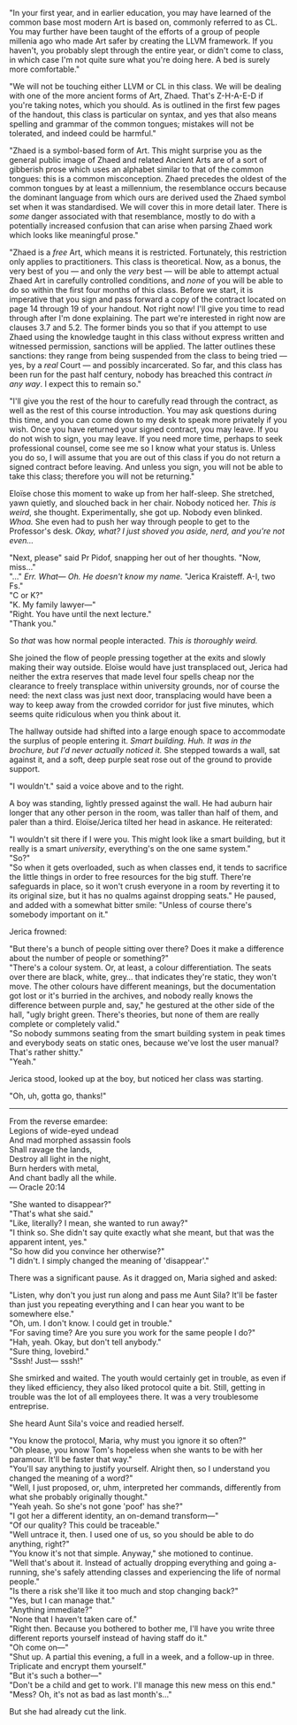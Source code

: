 "In your first year, and in earlier education, you may have learned of the common base most modern Art is based on, commonly referred to as CL. You may further have been taught of the efforts of a group of people millenia ago who made Art safer by creating the LLVM framework. If you haven't, you probably slept through the entire year, or didn't come to class, in which case I'm not quite sure what you're doing here. A bed is surely more comfortable."

"We will not be touching either LLVM or CL in this class. We will be dealing with one of the more ancient forms of Art, Zhaed. That's Z-H-A-E-D if you're taking notes, which you should. As is outlined in the first few pages of the handout, this class is particular on syntax, and yes that also means spelling and grammar of the common tongues; mistakes will not be tolerated, and indeed could be harmful."

"Zhaed is a symbol-based form of Art. This might surprise you as the general public image of Zhaed and related Ancient Arts are of a sort of gibberish prose which uses an alphabet similar to that of the common tongues: this is a common misconception. Zhaed precedes the oldest of the common tongues by at least a millennium, the resemblance occurs because the dominant language from which ours are derived used the Zhaed symbol set when it was standardised. We will cover this in more detail later. There is *some* danger associated with that resemblance, mostly to do with a potentially increased confusion that can arise when parsing Zhaed work which looks like meaningful prose."

"Zhaed is a *free* Art, which means it is restricted. Fortunately, this restriction only applies to practitioners. This class is theoretical. Now, as a bonus, the very best of you — and only the *very* best — will be able to attempt actual Zhaed Art in carefully controlled conditions, and *none* of you will be able to do so within the first four months of this class. Before we start, it is imperative that you sign and pass forward a copy of the contract located on page 14 through 19 of your handout. Not right now! I'll give you time to read through after I'm done explaining. The part we're interested in right now are clauses 3.7 and 5.2. The former binds you so that if you attempt to use Zhaed using the knowledge taught in this class without express written and witnessed permission, sanctions will be applied. The latter outlines these sanctions: they range from being suspended from the class to being tried — yes, by a *real* Court — and possibly incarcerated. So far, and this class has been run for the past half century, nobody has breached this contract *in any way*. I expect this to remain so."

"I'll give you the rest of the hour to carefully read through the contract, as well as the rest of this course introduction. You may ask questions during this time, and you can come down to my desk to speak more privately if you wish. Once you have returned your signed contract, you may leave. If you do not wish to sign, you may leave. If you need more time, perhaps to seek professional counsel, come see me so I know what your status is. Unless you do so, I will assume that you are out of this class if you do not return a signed contract before leaving. And unless you sign, you will not be able to take this class; therefore you will not be returning."

Eloïse chose this moment to wake up from her half-sleep. She stretched, yawn quietly, and slouched back in her chair. Nobody noticed her. _This is weird_, she thought. Experimentally, she got up. Nobody even blinked. _Whoa._ She even had to push her way through people to get to the Professor's desk. _Okay, what? I just shoved you aside, nerd, and you're not even…_

"Next, please" said Pr Pidof, snapping her out of her thoughts. "Now, miss…"  
"…" _Err. What— Oh. He doesn't know my name._ "Jerica Kraisteff. A-I, two Fs."  
"C or K?"  
"K. My family lawyer—"  
"Right. You have until the next lecture."  
"Thank you."

So *that* was how normal people interacted. _This is thoroughly weird._

She joined the flow of people pressing together at the exits and slowly making their way outside. Eloïse would have just transplaced out, Jerica had neither the extra reserves that made level four spells cheap nor the clearance to freely transplace within university grounds, nor of course the need: the next class was just next door, transplacing would have been a way to keep away from the crowded corridor for just five minutes, which seems quite ridiculous when you think about it.

The hallway outside had shifted into a large enough space to accommodate the surplus of people entering it. _Smart building. Huh. It was in the brochure, but I'd never actually noticed it._ She stepped towards a wall, sat against it, and a soft, deep purple seat rose out of the ground to provide support.

"I wouldn't." said a voice above and to the right.

A boy was standing, lightly pressed against the wall. He had auburn hair longer that any other person in the room, was taller than half of them, and paler than a third. Eloïse/Jerica tilted her head in askance. He reiterated:

"I wouldn't sit there if I were you. This might look like a smart building, but it really is a smart _university_, everything's on the one same system."  
"So?"  
"So when it gets overloaded, such as when classes end, it tends to sacrifice the little things in order to free resources for the big stuff. There're safeguards in place, so it won't crush everyone in a room by reverting it to its original size, but it has no qualms against dropping seats." He paused, and added with a somewhat bitter smile: "Unless of course there's somebody important on it."

Jerica frowned:

"But there's a bunch of people sitting over there? Does it make a difference about the number of people or something?"  
"There's a colour system. Or, at least, a colour differentiation. The seats over there are black, white, grey… that indicates they're static, they won't move. The other colours have different meanings, but the documentation got lost or it's burried in the archives, and nobody really knows the difference between purple and, say," he gestured at the other side of the hall, "ugly bright green. There's theories, but none of them are really complete or completely valid."  
"So nobody summons seating from the smart building system in peak times and everybody seats on static ones, because we've lost the user manual? That's rather shitty."  
"Yeah."

Jerica stood, looked up at the boy, but noticed her class was starting.

"Oh, uh, gotta go, thanks!"

***

From the reverse emardee:  
Legions of wide-eyed undead  
And mad morphed assassin fools  
Shall ravage the lands,  
Destroy all light in the night,  
Burn herders with metal,  
And chant badly all the while.  
— Oracle 20:14  

"She wanted to disappear?"  
"That's what she said."  
"Like, literally? I mean, she wanted to run away?"  
"I think so. She didn't say quite exactly what she meant, but that was the apparent intent, yes."  
"So how did you convince her otherwise?"  
"I didn't. I simply changed the meaning of 'disappear'."  

There was a significant pause. As it dragged on, Maria sighed and asked:

"Listen, why don't you just run along and pass me Aunt Sila? It'll be faster than just you repeating everything and I can hear you want to be somewhere else."  
"Oh, um. I don't know. I could get in trouble."  
"For saving time? Are you sure you work for the same people I do?"  
"Hah, yeah. Okay, but don't tell anybody."  
"Sure thing, lovebird."  
"Sssh! Just— sssh!"

She smirked and waited. The youth would certainly get in trouble, as even if they liked efficiency, they also liked protocol quite a bit. Still, getting in trouble was the lot of all employees there. It was a very troublesome entreprise.

She heard Aunt Sila's voice and readied herself.

"You know the protocol, Maria, why must you ignore it so often?"  
"Oh please, you know Tom's hopeless when she wants to be with her paramour. It'll be faster that way."  
"You'll say anything to justify yourself. Alright then, so I understand you changed the meaning of a word?"  
"Well, I just proposed, or, uhm, interpreted her commands, differently from what she probably originally thought."  
"Yeah yeah. So she's not gone 'poof' has she?"  
"I got her a different identity, an on-demand transform—"  
"Of our quality? This could be traceable."  
"Well untrace it, then. I used one of us, so you should be able to do anything, right?"  
"You know it's not that simple. Anyway," she motioned to continue.  
"Well that's about it. Instead of actually dropping everything and going a-running, she's safely attending classes and experiencing the life of normal people."  
"Is there a risk she'll like it too much and stop changing back?"  
"Yes, but I can manage that."  
"Anything immediate?"  
"None that I haven't taken care of."  
"Right then. Because you bothered to bother me, I'll have you write three different reports yourself instead of having staff do it."  
"Oh come on—"  
"Shut up. A partial this evening, a full in a week, and a follow-up in three. Triplicate and encrypt them yourself."  
"But it's such a bother—"  
"Don't be a child and get to work. I'll manage this new mess on this end."  
"Mess? Oh, it's not as bad as last month's…"

But she had already cut the link.
